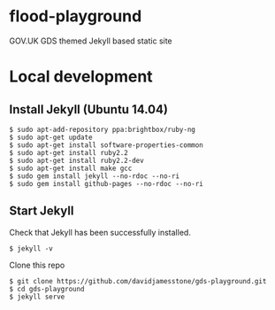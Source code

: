 # flood-playground
GOV.UK GDS themed Jekyll based static site

# Local development

## Install Jekyll (Ubuntu 14.04)

`$ sudo apt-add-repository ppa:brightbox/ruby-ng`  
`$ sudo apt-get update`  
`$ sudo apt-get install software-properties-common`  
`$ sudo apt-get install ruby2.2`  
`$ sudo apt-get install ruby2.2-dev`  
`$ sudo apt-get install make gcc`  
`$ sudo gem install jekyll --no-rdoc --no-ri`  
`$ sudo gem install github-pages --no-rdoc --no-ri`  

## Start Jekyll

Check that Jekyll has been successfully installed.

`$ jekyll -v`  

Clone this repo

`$ git clone https://github.com/davidjamesstone/gds-playground.git`  
`$ cd gds-playground`  
`$ jekyll serve`  
